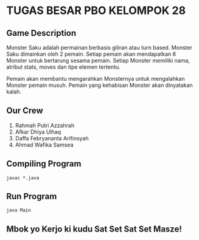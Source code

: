 # TUGAS BESAR PBO KELOMPOK 28

## Game Description

Monster Saku adalah permainan berbasis giliran atau turn based. Monster Saku dimainkan oleh 2 pemain. Setiap pemain akan mendapatkan 6 Monster untuk bertarung sesama pemain. Setiap Monster memiliki nama, atribut stats, moves dan tipe elemen tertentu.

Pemain akan membantu mengarahkan Monsternya untuk mengalahkan Monster pemain musuh. Pemain yang kehabisan Monster akan dinyatakan kalah.

## Our Crew
1. Rahmah Putri Azzahrah
2. Afkar Dhiya Ulhaq
3. Daffa Febryananta Arifinsyah
4. Ahmad Wafika Samsea

## Compiling Program
```
javac *.java
```

## Run Program
```
java Main
```

## Mbok yo Kerjo ki kudu Sat Set Sat Set Masze!
